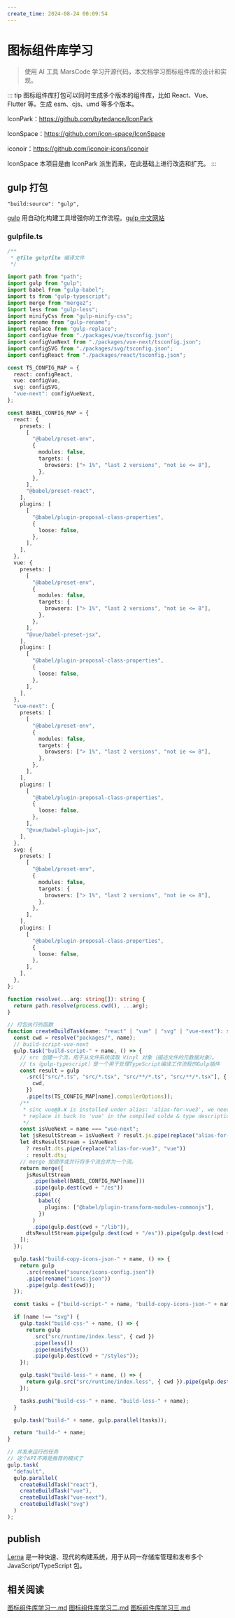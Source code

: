 ```yaml
---
create_time: 2024-08-24 00:09:54
---
```


# 图标组件库学习

> 使用 AI 工具 MarsCode 学习开源代码，本文档学习图标组件库的设计和实现。

::: tip
图标组件库打包可以同时生成多个版本的组件库，比如 React、Vue、Flutter 等。生成 esm、cjs、umd 等多个版本。

IconPark：https://github.com/bytedance/IconPark

IconSpace：https://github.com/icon-space/IconSpace

iconoir：https://github.com/iconoir-icons/iconoir

IconSpace 本项目是由 IconPark 派生而来，在此基础上进行改造和扩充。
:::

## gulp 打包

```shell
"build:source": "gulp",
```

[gulp](https://gulpjs.com/) 用自动化构建工具增强你的工作流程。[gulp 中文网站](https://www.gulpjs.com.cn/)

### gulpfile.ts

```ts
/**
 * @file gulpfile 编译文件
 */

import path from "path";
import gulp from "gulp";
import babel from "gulp-babel";
import ts from "gulp-typescript";
import merge from "merge2";
import less from "gulp-less";
import minifyCss from "gulp-minify-css";
import rename from "gulp-rename";
import replace from "gulp-replace";
import configVue from "./packages/vue/tsconfig.json";
import configVueNext from "./packages/vue-next/tsconfig.json";
import configSVG from "./packages/svg/tsconfig.json";
import configReact from "./packages/react/tsconfig.json";

const TS_CONFIG_MAP = {
  react: configReact,
  vue: configVue,
  svg: configSVG,
  "vue-next": configVueNext,
};

const BABEL_CONFIG_MAP = {
  react: {
    presets: [
      [
        "@babel/preset-env",
        {
          modules: false,
          targets: {
            browsers: ["> 1%", "last 2 versions", "not ie <= 8"],
          },
        },
      ],
      "@babel/preset-react",
    ],
    plugins: [
      [
        "@babel/plugin-proposal-class-properties",
        {
          loose: false,
        },
      ],
    ],
  },
  vue: {
    presets: [
      [
        "@babel/preset-env",
        {
          modules: false,
          targets: {
            browsers: ["> 1%", "last 2 versions", "not ie <= 8"],
          },
        },
      ],
      "@vue/babel-preset-jsx",
    ],
    plugins: [
      [
        "@babel/plugin-proposal-class-properties",
        {
          loose: false,
        },
      ],
    ],
  },
  "vue-next": {
    presets: [
      [
        "@babel/preset-env",
        {
          modules: false,
          targets: {
            browsers: ["> 1%", "last 2 versions", "not ie <= 8"],
          },
        },
      ],
    ],
    plugins: [
      [
        "@babel/plugin-proposal-class-properties",
        {
          loose: false,
        },
      ],
      "@vue/babel-plugin-jsx",
    ],
  },
  svg: {
    presets: [
      [
        "@babel/preset-env",
        {
          modules: false,
          targets: {
            browsers: ["> 1%", "last 2 versions", "not ie <= 8"],
          },
        },
      ],
    ],
    plugins: [
      [
        "@babel/plugin-proposal-class-properties",
        {
          loose: false,
        },
      ],
    ],
  },
};

function resolve(...arg: string[]): string {
  return path.resolve(process.cwd(), ...arg);
}

// 打包执行的函数
function createBuildTask(name: "react" | "vue" | "svg" | "vue-next"): string {
  const cwd = resolve("packages/", name);
  // build-script-vue-next
  gulp.task("build-script-" + name, () => {
    // src 创建一个流，用于从文件系统读取 Vinyl 对象（描述文件的元数据对象）。
    // ts（gulp-typescript）是一个用于处理TypeScript编译工作流程的Gulp插件
    const result = gulp
      .src(["src/*.ts", "src/*.tsx", "src/**/*.ts", "src/**/*.tsx"], {
        cwd,
      })
      .pipe(ts(TS_CONFIG_MAP[name].compilerOptions));
    /**
     * sinc vue@3.x is installed under alias: 'alias-for-vue3', we need to
     * replace it back to 'vue' in the compiled colde & type description before publish
     */
    const isVueNext = name === "vue-next";
    let jsResultStream = isVueNext ? result.js.pipe(replace("alias-for-vue3", "vue")) : result.js;
    let dtsResultStream = isVueNext
      ? result.dts.pipe(replace("alias-for-vue3", "vue"))
      : result.dts;
    // merge 按顺序或并行将多个流合并为一个流。
    return merge([
      jsResultStream
        .pipe(babel(BABEL_CONFIG_MAP[name]))
        .pipe(gulp.dest(cwd + "/es"))
        .pipe(
          babel({
            plugins: ["@babel/plugin-transform-modules-commonjs"],
          })
        )
        .pipe(gulp.dest(cwd + "/lib")),
      dtsResultStream.pipe(gulp.dest(cwd + "/es")).pipe(gulp.dest(cwd + "/lib")),
    ]);
  });

  gulp.task("build-copy-icons-json-" + name, () => {
    return gulp
      .src(resolve("source/icons-config.json"))
      .pipe(rename("icons.json"))
      .pipe(gulp.dest(cwd));
  });

  const tasks = ["build-script-" + name, "build-copy-icons-json-" + name];

  if (name !== "svg") {
    gulp.task("build-css-" + name, () => {
      return gulp
        .src("src/runtime/index.less", { cwd })
        .pipe(less())
        .pipe(minifyCss())
        .pipe(gulp.dest(cwd + "/styles"));
    });

    gulp.task("build-less-" + name, () => {
      return gulp.src("src/runtime/index.less", { cwd }).pipe(gulp.dest(cwd + "/styles"));
    });

    tasks.push("build-css-" + name, "build-less-" + name);
  }

  gulp.task("build-" + name, gulp.parallel(tasks));

  return "build-" + name;
}

// 并发来运行的任务
// 这个API不再是推荐的模式了
gulp.task(
  "default",
  gulp.parallel(
    createBuildTask("react"),
    createBuildTask("vue"),
    createBuildTask("vue-next"),
    createBuildTask("svg")
  )
);
```

## publish

[Lerna](https://lerna.js.org/) 是一种快速、现代的构建系统，用于从同一存储库管理和发布多个 JavaScript/TypeScript 包。

## 相关阅读

[图标组件库学习一.md](%E5%9B%BE%E6%A0%87%E7%BB%84%E4%BB%B6%E5%BA%93%E5%AD%A6%E4%B9%A0%E4%B8%80.md)
[图标组件库学习二.md](%E5%9B%BE%E6%A0%87%E7%BB%84%E4%BB%B6%E5%BA%93%E5%AD%A6%E4%B9%A0%E4%BA%8C.md)
[图标组件库学习三.md](%E5%9B%BE%E6%A0%87%E7%BB%84%E4%BB%B6%E5%BA%93%E5%AD%A6%E4%B9%A0%E4%B8%89.md)
